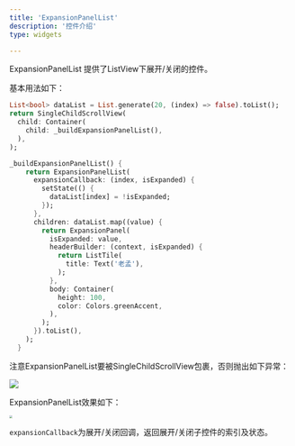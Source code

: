 ```yaml
---
title: 'ExpansionPanelList'
description: '控件介绍'
type: widgets

---
```




ExpansionPanelList 提供了ListView下展开/关闭的控件。

基本用法如下：

```dart
List<bool> dataList = List.generate(20, (index) => false).toList();
return SingleChildScrollView(
  child: Container(
    child: _buildExpansionPanelList(),
  ),
);

_buildExpansionPanelList() {
    return ExpansionPanelList(
      expansionCallback: (index, isExpanded) {
        setState(() {
          dataList[index] = !isExpanded;
        });
      },
      children: dataList.map((value) {
        return ExpansionPanel(
          isExpanded: value,
          headerBuilder: (context, isExpanded) {
            return ListTile(
              title: Text('老孟'),
            );
          },
          body: Container(
            height: 100,
            color: Colors.greenAccent,
          ),
        );
      }).toList(),
    );
  }
```

注意ExpansionPanelList要被SingleChildScrollView包裹，否则抛出如下异常：

![](https://img-blog.csdnimg.cn/20200324162216265.png)

ExpansionPanelList效果如下：

<img src="https://img-blog.csdnimg.cn/2020032416240199.gif" style="zoom:33%;" />



`expansionCallback`为展开/关闭回调，返回展开/关闭子控件的索引及状态。

